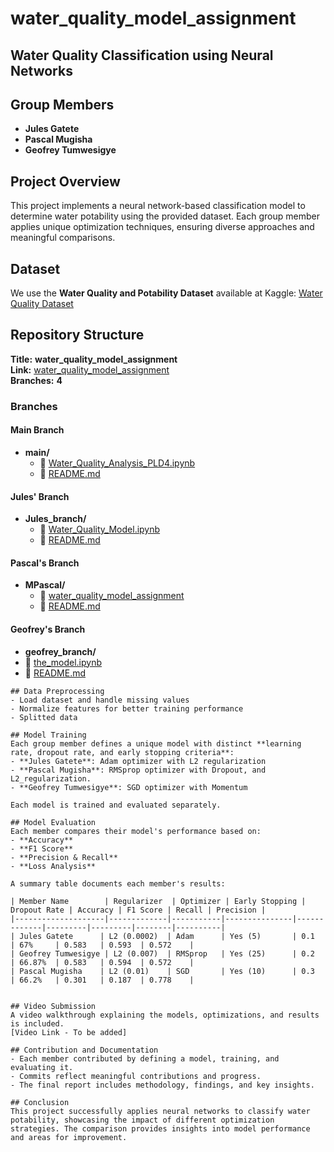 # water_quality_model_assignment

## Water Quality Classification using Neural Networks

## Group Members
- **Jules Gatete**
- **Pascal Mugisha**
- **Geofrey Tumwesigye**

## Project Overview
This project implements a neural network-based classification model to determine water potability using the provided dataset. Each group member applies unique optimization techniques, ensuring diverse approaches and meaningful comparisons.

## Dataset
We use the **Water Quality and Potability Dataset** available at Kaggle:
[Water Quality Dataset](https://www.kaggle.com/datasets/uom190346a/water-quality-and-potability?select=water_potability.csv)

## Repository Structure

**Title:** **water_quality_model_assignment**  
**Link:** [water_quality_model_assignment](https://github.com/g-tumwesigye/water_quality_model_assignment)  
**Branches:** **4**  

### Branches

#### Main Branch
- **main/**
  - 📄 [Water_Quality_Analysis_PLD4.ipynb](https://github.com/g-tumwesigye/water_quality_model_assignment/blob/main/Water_Qaulity_Analysis_PLD4.ipynb)
  - 📄 [README.md](https://github.com/g-tumwesigye/water_quality_model_assignment/blob/main/README.md)

#### Jules' Branch
- **Jules_branch/**
  - 📄 [Water_Quality_Model.ipynb](https://github.com/g-tumwesigye/water_quality_model_assignment/blob/Jules_branch/Water_Quality_Model.ipynb)
  - 📄 [README.md](https://github.com/g-tumwesigye/water_quality_model_assignment/blob/Jules_branch/README.md)

#### Pascal's Branch
- **MPascal/**
  - 📄 [water_quality_model_assignment](https://github.com/g-tumwesigye/water_quality_model_assignment/tree/MPascal)
  - 📄 [README.md](https://github.com/g-tumwesigye/water_quality_model_assignment/blob/MPascal/README.md)

#### Geofrey's Branch
-  **geofrey_branch/**
  - 📄 [the_model.ipynb](https://github.com/g-tumwesigye/water_quality_model_assignment/blob/geofrey_branch/the_model.ipynb)
  - 📄 [README.md](https://github.com/g-tumwesigye/water_quality_model_assignment/blob/geofrey_branch/README.md)


```
## Data Preprocessing
- Load dataset and handle missing values
- Normalize features for better training performance
- Splitted data 

## Model Training
Each group member defines a unique model with distinct **learning rate, dropout rate, and early stopping criteria**:
- **Jules Gatete**: Adam optimizer with L2 regularization
- **Pascal Mugisha**: RMSprop optimizer with Dropout, and L2_regularization.
- **Geofrey Tumwesigye**: SGD optimizer with Momentum

Each model is trained and evaluated separately.

## Model Evaluation
Each member compares their model's performance based on:
- **Accuracy**
- **F1 Score**
- **Precision & Recall**
- **Loss Analysis**

A summary table documents each member's results:

| Member Name        | Regularizer  | Optimizer | Early Stopping | Dropout Rate | Accuracy | F1 Score | Recall | Precision |
|--------------------|-------------|-----------|---------------|-------------|---------|---------|--------|----------|
| Jules Gatete      | L2 (0.0002)  | Adam      | Yes (5)       | 0.1         | 67%     | 0.583   | 0.593  | 0.572    |
| Geofrey Tumwesigye | L2 (0.007)  | RMSprop   | Yes (25)      | 0.2         | 66.87%  | 0.583   | 0.594  | 0.572    |
| Pascal Mugisha    | L2 (0.01)    | SGD       | Yes (10)      | 0.3         | 66.2%   | 0.301   | 0.187  | 0.778    |


## Video Submission
A video walkthrough explaining the models, optimizations, and results is included. 
[Video Link - To be added]

## Contribution and Documentation
- Each member contributed by defining a model, training, and evaluating it.
- Commits reflect meaningful contributions and progress.
- The final report includes methodology, findings, and key insights.

## Conclusion
This project successfully applies neural networks to classify water potability, showcasing the impact of different optimization strategies. The comparison provides insights into model performance and areas for improvement.
